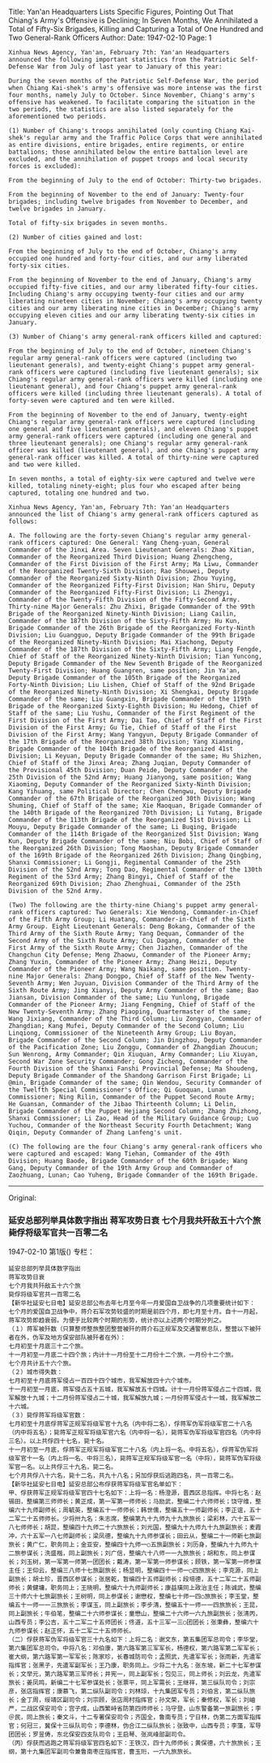 Title: Yan'an Headquarters Lists Specific Figures, Pointing Out That Chiang's Army's Offensive is Declining; In Seven Months, We Annihilated a Total of Fifty-Six Brigades, Killing and Capturing a Total of One Hundred and Two General-Rank Officers
Author:
Date: 1947-02-10
Page: 1

    Xinhua News Agency, Yan'an, February 7th: Yan'an Headquarters announced the following important statistics from the Patriotic Self-Defense War from July of last year to January of this year:

    During the seven months of the Patriotic Self-Defense War, the period when Chiang Kai-shek's army's offensive was more intense was the first four months, namely July to October. Since November, Chiang's army's offensive has weakened. To facilitate comparing the situation in the two periods, the statistics are also listed separately for the aforementioned two periods.

    (1) Number of Chiang's troops annihilated (only counting Chiang Kai-shek's regular army and the Traffic Police Corps that were annihilated as entire divisions, entire brigades, entire regiments, or entire battalions; those annihilated below the entire battalion level are excluded, and the annihilation of puppet troops and local security forces is excluded):

    From the beginning of July to the end of October: Thirty-two brigades.

    From the beginning of November to the end of January: Twenty-four brigades; including twelve brigades from November to December, and twelve brigades in January.

    Total of fifty-six brigades in seven months.

    (2) Number of cities gained and lost:

    From the beginning of July to the end of October, Chiang's army occupied one hundred and forty-four cities, and our army liberated forty-six cities.

    From the beginning of November to the end of January, Chiang's army occupied fifty-five cities, and our army liberated fifty-four cities. Including Chiang's army occupying twenty-four cities and our army liberating nineteen cities in November; Chiang's army occupying twenty cities and our army liberating nine cities in December; Chiang's army occupying eleven cities and our army liberating twenty-six cities in January.

    (3) Number of Chiang's army general-rank officers killed and captured:

    From the beginning of July to the end of October, nineteen Chiang's regular army general-rank officers were captured (including two lieutenant generals), and twenty-eight Chiang's puppet army general-rank officers were captured (including five lieutenant generals); six Chiang's regular army general-rank officers were killed (including one lieutenant general), and four Chiang's puppet army general-rank officers were killed (including three lieutenant generals). A total of forty-seven were captured and ten were killed.

    From the beginning of November to the end of January, twenty-eight Chiang's regular army general-rank officers were captured (including one general and five lieutenant generals), and eleven Chiang's puppet army general-rank officers were captured (including one general and three lieutenant generals); one Chiang's regular army general-rank officer was killed (lieutenant general), and one Chiang's puppet army general-rank officer was killed. A total of thirty-nine were captured and two were killed.

    In seven months, a total of eighty-six were captured and twelve were killed, totaling ninety-eight; plus four who escaped after being captured, totaling one hundred and two.

    Xinhua News Agency, Yan'an, February 7th: Yan'an Headquarters announced the list of Chiang's army general-rank officers captured as follows:

    A. The following are the forty-seven Chiang's regular army general-rank officers captured: One General: Yang Cheng-yuan, General Commander of the Jinxi Area. Seven Lieutenant Generals: Zhao Xitian, Commander of the Reorganized Third Division; Huang Zhengcheng, Commander of the First Division of the First Army; Ma Liwu, Commander of the Reorganized Twenty-Sixth Division; Rao Shouwei, Deputy Commander of the Reorganized Sixty-Ninth Division; Zhou Yuying, Commander of the Reorganized Fifty-First Division; Han Shiru, Deputy Commander of the Reorganized Fifty-First Division; Li Zhengyi, Commander of the Twenty-Fifth Division of the Fifty-Second Army. Thirty-nine Major Generals: Zhu Zhixi, Brigade Commander of the 99th Brigade of the Reorganized Ninety-Ninth Division; Liang Cailin, Commander of the 187th Division of the Sixty-Fifth Army; Hu Kun, Brigade Commander of the 26th Brigade of the Reorganized Forty-Ninth Division; Liu Guangguo, Deputy Brigade Commander of the 99th Brigade of the Reorganized Ninety-Ninth Division; Mai Xiachong, Deputy Commander of the 187th Division of the Sixty-Fifth Army; Liang Fengde, Chief of Staff of the Reorganized Ninety-Ninth Division; Tian Yuncong, Deputy Brigade Commander of the New Seventh Brigade of the Reorganized Twenty-First Division; Huang Guangren, same position; Jin Ya'an, Deputy Brigade Commander of the 105th Brigade of the Reorganized Forty-Ninth Division; Liu Lishen, Chief of Staff of the 92nd Brigade of the Reorganized Ninety-Ninth Division; Xi Shengkai, Deputy Brigade Commander of the same; Liu Guangxin, Brigade Commander of the 119th Brigade of the Reorganized Sixty-Eighth Division; Hu Hedong, Chief of Staff of the same; Liu Yushu, Commander of the First Regiment of the First Division of the First Army; Dai Tao, Chief of Staff of the First Division of the First Army; Gu Tie, Chief of Staff of the First Division of the First Army; Wang Yangyun, Deputy Brigade Commander of the 17th Brigade of the Reorganized 38th Division; Yang Xianming, Brigade Commander of the 104th Brigade of the Reorganized 41st Division; Li Keyuan, Deputy Brigade Commander of the same; Hu Shizhen, Chief of Staff of the Jinxi Area; Zhang Juqian, Deputy Commander of the Provisional 45th Division; Duan Peide, Deputy Commander of the 25th Division of the 52nd Army; Huang Jianyong, same position; Wang Xiaoming, Deputy Commander of the Reorganized Sixty-Ninth Division; Kang Yihuang, same Political Director; Chen Chengwu, Deputy Brigade Commander of the 67th Brigade of the Reorganized 30th Division; Wang Shuming, Chief of Staff of the same; Xie Maoquan, Brigade Commander of the 140th Brigade of the Reorganized 70th Division; Li Yutang, Brigade Commander of the 113th Brigade of the Reorganized 51st Division; Li Mouyu, Deputy Brigade Commander of the same; Li Buqing, Brigade Commander of the 114th Brigade of the Reorganized 51st Division; Wang Kun, Deputy Brigade Commander of the same; Niu Bobi, Chief of Staff of the Reorganized 26th Division; Tong Maoshan, Deputy Brigade Commander of the 169th Brigade of the Reorganized 26th Division; Zhang Qingbing, Shanxi Commissioner; Li Gongji, Regimental Commander of the 25th Division of the 52nd Army; Tong Dao, Regimental Commander of the 130th Regiment of the 53rd Army; Zhang Bingyi, Chief of Staff of the Reorganized 69th Division; Zhao Zhenghuai, Commander of the 25th Division of the 52nd Army.

    (Two) The following are the thirty-nine Chiang's puppet army general-rank officers captured: Two Generals: Xie Wendong, Commander-in-Chief of the Fifth Army Group; Li Huatang, Commander-in-Chief of the Sixth Army Group. Eight Lieutenant Generals: Deng Bokang, Commander of the Third Army of the Sixth Route Army; Yang Dequan, Commander of the Second Army of the Sixth Route Army; Cui Dagang, Commander of the First Army of the Sixth Route Army; Chen Jiazhen, Commander of the Changchun City Defense; Meng Zhaowu, Commander of the Pioneer Army; Zhang Yuxin, Commander of the Pioneer Army; Zhang Heizi, Deputy Commander of the Pioneer Army; Wang Naikang, same position. Twenty-nine Major Generals: Zhang Dongpo, Chief of Staff of the New Twenty-Seventh Army; Wen Juyuan, Division Commander of the Third Army of the Sixth Route Army; Jing Xianyi, Deputy Army Commander of the same; Bao Jiansan, Division Commander of the same; Liu Yunlong, Brigade Commander of the Pioneer Army; Jiang Fengming, Chief of Staff of the New Twenty-Seventh Army; Zhang Piaoping, Quartermaster of the same; Wang Jixiang, Commander of the Third Column; Liu Zongyan, Commander of Zhangdian; Kang Mufei, Deputy Commander of the Second Column; Liu Linqiong, Commissioner of the Nineteenth Army Group; Liu Boyan, Brigade Commander of the Second Column; Jin Dingzhou, Deputy Commander of the Pacification Zone; Liu Zonggu, Commander of Zhangdian Zhoucun; Sun Wenrong, Army Commander; Qin Xiuquan, Army Commander; Liu Xiuyan, Second War Zone Security Commander; Gong Zicheng, Commander of the Fourth Division of the Shanxi Fanshi Provincial Defense; Ma Shoudeng, Deputy Brigade Commander of the Shandong Garrison First Brigade; Li @min, Brigade Commander of the same; Qin Wendou, Security Commander of the Twelfth Special Commissioner's Office; Qi Guoquan, Lunan Commissioner; Ning Rilin, Commander of the Puppet Second Route Army; He Guansan, Commander of the Jibao Thirteenth Column; Li Delin, Brigade Commander of the Puppet Hejiang Second Column; Zhang Zhizhong, Shanxi Commissioner; Li Zao, Head of the Military Guidance Group; Luo Yuchou, Commander of the Northeast Security Fourth Detachment; Wang Qiqin, Deputy Commander of Zhang Lanfeng's unit.

    (C) The following are the four Chiang's army general-rank officers who were captured and escaped: Wang Tiehan, Commander of the 49th Division; Huang Baode, Brigade Commander of the 60th Brigade; Wang Gang, Deputy Commander of the 19th Army Group and Commander of Zaozhuang, Lunan; Cao Yuheng, Brigade Commander of the 169th Brigade.



<hr /> 

Original: 


### 延安总部列举具体数字指出  蒋军攻势日衰  七个月我共歼敌五十六个旅  毙俘将级军官共一百零二名

1947-02-10
第1版()
专栏：

    延安总部列举具体数字指出
    蒋军攻势日衰
    七个月我共歼敌五十六个旅
    毙俘将级军官共一百零二名
    【新华社延安七日电】延安总部公布去年七月至今年一月爱国自卫战争的几项重要统计如下：
    七个月的爱国自卫战争中，蒋介石军攻势较盛的时期是前四个月，即七月至十月。自十一月起，蒋军攻势即趋衰弱。为便于比较两个时期的形势，统计亦以上述两个时期分列之。
    （１）蒋军被歼数（只算整师整旅整团整营被歼的蒋介石正规军及交通警察总队，整营以下被歼者在外，伪军及地方保安部队被歼者在外）：
    七月初至十月底三十二个旅。
    十一月初至一月底二十四个旅；内计十一月份至十二月份十二个旅，一月份十二个旅。
    七个月共计五十六个旅。
    （２）城市得失数：
    七月初至十月底蒋军侵占一百四十四个城市，我军解放四十六个城市。
    十一月初至一月底，蒋军侵占五十五城，我军解放五十四城。计十一月份蒋军侵占二十四城，我军解放十九城；十二月份蒋军侵占二十城，我军解放九城；一月份蒋军侵占十一城，我军解放二十六城。
    （３）毙俘蒋军将级军官数：
    七月初至十月底俘蒋军正规军将级军官十九名（内中将二名），俘蒋军伪军将级军官二十八名（内中将五名）；毙蒋军正规军将级军官六名（内中将一名），毙蒋军伪军将级军官四名（内中将三名）。以上共俘四十七名，毙十名。
    十一月初至一月底，俘蒋军正规军将级军官二十八名（内上将一名、中将五名），俘蒋军伪军将级军官十一名（内上将一名、中将三名），毙蒋军正规军将级军官一名（中将），毙蒋军伪军将级军官一名。以上共俘三十九名，毙二名。
    七个月共俘八十六名，毙十二名，共九十八名；另加俘获后逃跑四名，共一百零二名。
    【新华社延安七日电】延安总部公布俘获蒋军将级军官名单如下：
    甲、俘获蒋军正规军将级军官四十七名如下：上将一名：杨澄源，晋西区总指挥。中将七名：赵锡田，整编第三师师长；黄正成，第一军第一师师长；马励武，整编二十六师师长；饶守维，整编六十九师副师长；周毓英，整编五十一师师长；韩世儒，整编五十一师副师长；李正谊，五十二军二十五师师长。少将卅九名：朱志席，整编第九十九师九十九旅旅长；梁彩林，六十五军一八七师师长；胡昆，整编四十九师二十六旅旅长；刘光国，整编九十九师九十九旅副旅长；麦霞冲，六十五军一八七师副师长；梁凤德，整编九十九师参谋长；田云从，整编二十一师新七旅副旅长；黄广仁，职务同上；金亚安，整编四十九师一○五旅副旅长；刘历身，整编九十九师九十二旅参谋长；洗盛楷，同上副旅长；刘广信，整编六十八师一一九旅旅长；胡和东，同上参谋长；刘玉树，第一军第一师第一团团长；戴涛，第一军第一师参谋长；顾铁，第一军第一师参谋主任；王仰云，整编三八师十七旅副旅长；杨显明，整编四十一师一○四旅旅长；李克源，同上副旅长；胡士珍，晋西区参谋长；张居乾，暂编四十五师副师长；段培德，五十二军二十五师副师长；黄健墉，职务同上；王晓明，整编六十九师副师长；康益璜同上政治主任；陈诚武，整编三十师六十七旅副旅长；王树明，同上参谋长；谢懋权，整编七十师一四○旅旅长；李玉堂，整编五十一师一一三旅旅长；李谋玉，同上副旅长；李步清，整编五十一师一一四旅旅长；王昆，同上副旅长；牛伯笔，整编二十六师参谋长；童懋山，整编二十六师一六九旅副旅长；张清丙，山西专员；李公吉，五十二军二十五师团长；佟道，五十三军一三○团团长；张秉彝，整编六十九师参谋长；赵正怀，五十二军二十五师师长。
    （二）俘获蒋军伪军将级军官三十九名如下：上将二名：谢文东，第五集团军总司令；李华堂，第六集团军总司令。中将八名：邓伯康，第六路军第三军军长，杨德权，第六路军第二军军长；崔大纲，第六路军第一军军长；陈家珍，长春城防司令；孟照武，先遣军军长；张雨新，先遣军指挥官；张黑子，先遣军副军长；王乃康，职务同上。少将二十九名：张东坡，新二十七军参谋长；文举元，第六路军第三军师长；井宪一，同上副军长；包见三，同上师长；刘云龙，先遣军旅长；姜凤鸣，新编二十七军参谋处长；张票平，同上军需长；王继祥，第三纵队司令；刘宗彦，张店指挥官；康慕飞，第二纵队副司令；刘林琼，十九集团军专员；刘伯言，第二纵队旅长；金丁周，绥靖区副司令；刘宗顾，张店周村指挥官；孙文荣，军长；秦修权，军长；刘岫严，二战区保安司令；宫子成，山西繁峙省防第四师师长；马守登，山东警备第一旅副旅长；李＠民，同上旅长；秦文斗，十二专署保安司令；齐国全，鲁南专员；宁日林，伪第二方面军指挥官；何冠三，冀保十三纵队司令；李德林，伪合江二纵队旅长；张致中，山西专员；李藻，军导团团长；罗昱俦，东北保安四支队司令；王启琴、张岚峰部副司令。
    （丙）俘获而逃跑之蒋军将级军官四名如下：王铁汉，四十九师师长；黄保德，六十旅旅长；王纲，第十九集团军副司令兼鲁南枣庄指挥官，曹玉珩，一六九旅旅长。
